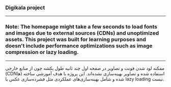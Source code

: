 ### Digikala project
---
### Note: The homepage might take a few seconds to load fonts and images due to external sources (CDNs) and unoptimized assets. This project was built for learning purposes and doesn't include performance optimizations such as image compression or lazy loading.
---
ممکنه لود شدن فونت و تصاویر در صفحه اول چند ثانیه طول بکشه چون از منابع خارجی (CDNها) استفاده شده و تصاویر بهینه‌سازی نشده‌اند. این پروژه با هدف آموزشی ساخته شده و شامل بهینه‌سازی‌های عملکردی مثل فشرده‌سازی عکس یا lazy loading نیست.
